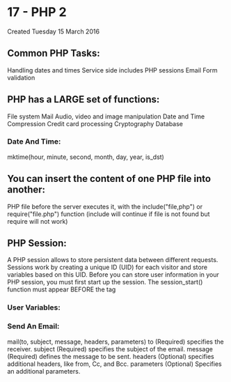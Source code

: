 # 17 - PHP 2
Created Tuesday 15 March 2016


Common PHP Tasks:
-----------------
Handling dates and times
Service side includes
PHP sessions
Email
Form validation


PHP has a LARGE set of functions:
---------------------------------
File system
Mail
Audio, video and image manipulation
Date and Time
Compression
Credit card processing
Cryptography
Database


### Date And Time:
<?php echo date("Y/m/d") ?>
mktime(hour, minute, second, month, day, year, is_dst)
	


You can insert the content of one PHP file into another:
--------------------------------------------------------
PHP file before the server executes it, with the
include("file,php") or require("file.php") function (include will continue if file is not found but require will not work)


PHP Session:
------------
A PHP session allows to store persistent data between different requests.
Sessions work by creating a unique ID (UID) for each visitor and store variables based on this UID.
Before you can store user information in your PHP session, you must first start up the session.
The session_start() function must appear BEFORE the <html> tag
	

### User Variables:
 <?php
session_start();
$_SESSION['name']=$_GET["name"];
?>
<?php
unset($_SESSION['name']);
?>


### Send An Email:
mail(to, subject, message, headers, parameters)
to (Required) specifies the receiver.
subject (Required) specifies the subject of the email.
message (Required) defines the message to be sent.
headers (Optional) specifies additional headers, like from, Cc, and Bcc.
parameters (Optional) Specifies an additional parameters.

